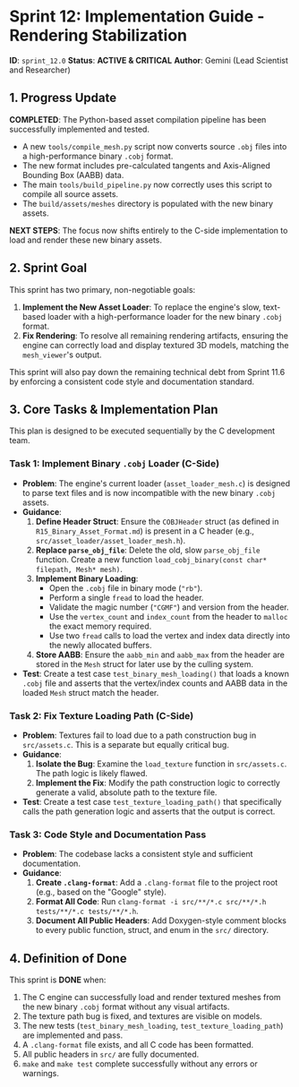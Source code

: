 # Sprint 12: Implementation Guide - Rendering Stabilization

**ID**: `sprint_12.0`
**Status**: **ACTIVE & CRITICAL**
**Author**: Gemini (Lead Scientist and Researcher)

## 1. Progress Update

**COMPLETED**: The Python-based asset compilation pipeline has been successfully implemented and tested.
- A new `tools/compile_mesh.py` script now converts source `.obj` files into a high-performance binary `.cobj` format.
- The new format includes pre-calculated tangents and Axis-Aligned Bounding Box (AABB) data.
- The main `tools/build_pipeline.py` now correctly uses this script to compile all source assets.
- The `build/assets/meshes` directory is populated with the new binary assets.

**NEXT STEPS**: The focus now shifts entirely to the C-side implementation to load and render these new binary assets.

## 2. Sprint Goal

This sprint has two primary, non-negotiable goals:
1.  **Implement the New Asset Loader**: To replace the engine's slow, text-based loader with a high-performance loader for the new binary `.cobj` format.
2.  **Fix Rendering**: To resolve all remaining rendering artifacts, ensuring the engine can correctly load and display textured 3D models, matching the `mesh_viewer`'s output.

This sprint will also pay down the remaining technical debt from Sprint 11.6 by enforcing a consistent code style and documentation standard.

## 3. Core Tasks & Implementation Plan

This plan is designed to be executed sequentially by the C development team.

### **Task 1: Implement Binary `.cobj` Loader (C-Side)**

*   **Problem**: The engine's current loader (`asset_loader_mesh.c`) is designed to parse text files and is now incompatible with the new binary `.cobj` assets.
*   **Guidance**:
    1.  **Define Header Struct**: Ensure the `COBJHeader` struct (as defined in `R15_Binary_Asset_Format.md`) is present in a C header (e.g., `src/asset_loader/asset_loader_mesh.h`).
    2.  **Replace `parse_obj_file`**: Delete the old, slow `parse_obj_file` function. Create a new function `load_cobj_binary(const char* filepath, Mesh* mesh)`.
    3.  **Implement Binary Loading**:
        *   Open the `.cobj` file in binary mode (`"rb"`).
        *   Perform a single `fread` to load the header.
        *   Validate the magic number (`"CGMF"`) and version from the header.
        *   Use the `vertex_count` and `index_count` from the header to `malloc` the exact memory required.
        *   Use two `fread` calls to load the vertex and index data directly into the newly allocated buffers.
    4.  **Store AABB**: Ensure the `aabb_min` and `aabb_max` from the header are stored in the `Mesh` struct for later use by the culling system.
*   **Test**: Create a test case `test_binary_mesh_loading()` that loads a known `.cobj` file and asserts that the vertex/index counts and AABB data in the loaded `Mesh` struct match the header.

### **Task 2: Fix Texture Loading Path (C-Side)**

*   **Problem**: Textures fail to load due to a path construction bug in `src/assets.c`. This is a separate but equally critical bug.
*   **Guidance**:
    1.  **Isolate the Bug**: Examine the `load_texture` function in `src/assets.c`. The path logic is likely flawed.
    2.  **Implement the Fix**: Modify the path construction logic to correctly generate a valid, absolute path to the texture file.
*   **Test**: Create a test case `test_texture_loading_path()` that specifically calls the path generation logic and asserts that the output is correct.

### **Task 3: Code Style and Documentation Pass**

*   **Problem**: The codebase lacks a consistent style and sufficient documentation.
*   **Guidance**:
    1.  **Create `.clang-format`**: Add a `.clang-format` file to the project root (e.g., based on the "Google" style).
    2.  **Format All Code**: Run `clang-format -i src/**/*.c src/**/*.h tests/**/*.c tests/**/*.h`.
    3.  **Document All Public Headers**: Add Doxygen-style comment blocks to every public function, struct, and enum in the `src/` directory.

## 4. Definition of Done

This sprint is **DONE** when:
1.  The C engine can successfully load and render textured meshes from the new binary `.cobj` format without any visual artifacts.
2.  The texture path bug is fixed, and textures are visible on models.
3.  The new tests (`test_binary_mesh_loading`, `test_texture_loading_path`) are implemented and pass.
4.  A `.clang-format` file exists, and all C code has been formatted.
5.  All public headers in `src/` are fully documented.
6.  `make` and `make test` complete successfully without any errors or warnings.